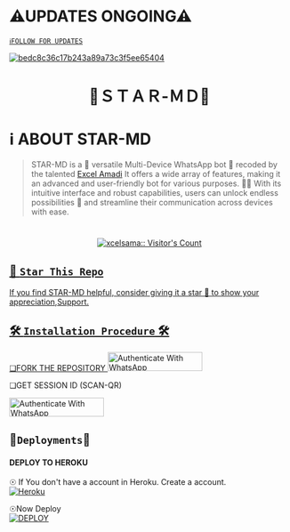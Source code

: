 # ⚠UPDATES ONGOING⚠

 [`ℹ️FOLLOW FOR UPDATES`](https://github.com/Xcelsama) 
</p>
<a href="https://ibb.co/MBvWDD2"><img src="https://telegra.ph/file/3741da4d10dced8aba747.jpg" alt="bedc8c36c17b243a89a73c3f5ee65404" border="0"></a>
<h1 align="center">  🌟ＳＴＡＲ-ＭＤ🌟
</p>
  
#  ℹ️ ABOUT STAR-MD
 >STAR-MD is a 🌟 versatile Multi-Device WhatsApp bot 🤖 recoded by the talented [Excel Amadi](https://github.com/Xcelsama) It offers a wide array of features, making it an advanced and user-friendly bot for various purposes. 🎉📱 With its intuitive interface and robust capabilities, users can unlock endless possibilities 🚀 and streamline their communication across devices with ease.


# </a>
   <a aria-label="STAR-MD-V2 is free to use" href="https://whatsapp.com/channel/0029VaBcXo4JJhzW9c1uVD2X" target="_blank">
 <p align="center"><img src="https://profile-counter.glitch.me/{xcelsama}/count.svg" alt="xcelsama:: Visitor's Count" /></p>



## 🌟 `Star This Repo`
If you find STAR-MD helpful, consider giving it a star 🌟 to show your appreciation,Support.




## 🛠️ `Installation Procedure` 🛠


❏FORK THE REPOSITORY 
  <a href="https://github.com/Xcelsam/STAR-MD/fork" target="_blank">
  <img src="https://img.shields.io/badge/FORK STAR-black?style=for-the-badge&logo=render" alt="Authenticate With WhatsApp" width="170" height="34">
</a>




❏GET SESSION ID 
(SCAN-QR)           
 
<a href="https://star-md-qr-2759d730f44a.herokuapp.com/" target="_blank">
  <img src="https://img.shields.io/badge/SESSION ID-black?style=for-the-badge&logo=render" alt="Authenticate With WhatsApp" width="170" height="34">
</a>





## 👻`Deployments`👻
#### DEPLOY TO HEROKU 

☉ If You don't have a account in Heroku. Create a account.
    <br>
<a href='https://signup.heroku.com/' target="_blank"><img alt='Heroku' src='https://img.shields.io/badge/-Create-black?style=for-the-badge&logo=heroku&logoColor=white'/></a>

☉Now Deploy
    <br>
<a href='https://dashboard.heroku.com/new?template=https://github.com/Xcelsama/STAR-MD' target="_blank"><img alt='DEPLOY' src='https://img.shields.io/badge/-DEPLOY-black?style=for-the-badge&logo=heroku&logoColor=white'/></a>




